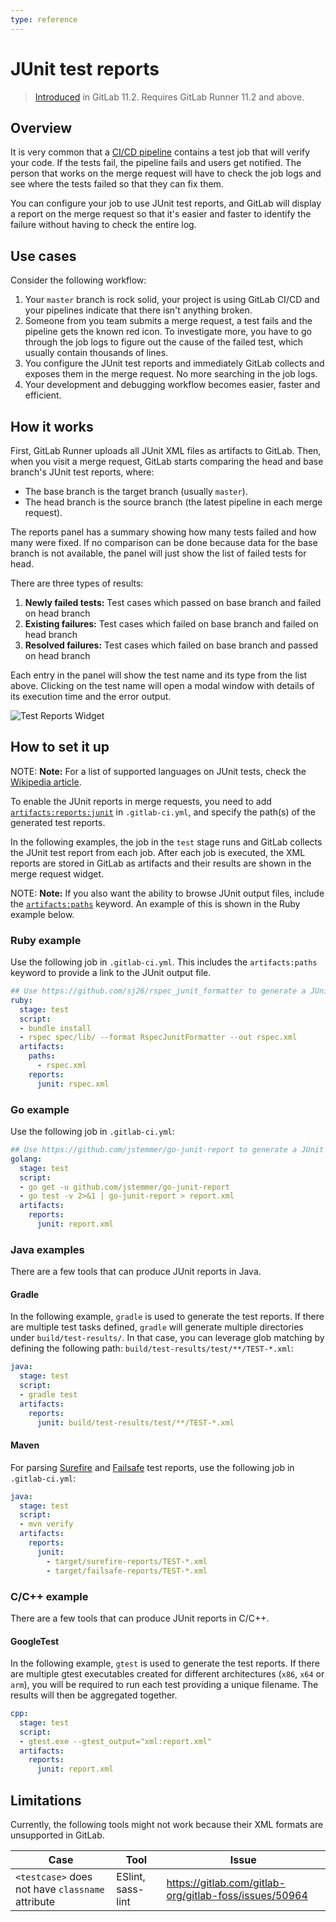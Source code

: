 ```yaml
---
type: reference
---
```


# JUnit test reports

> [Introduced](https://gitlab.com/gitlab-org/gitlab-foss/issues/45318) in GitLab 11.2.
Requires GitLab Runner 11.2 and above.

## Overview

It is very common that a [CI/CD pipeline](pipelines.md) contains a
test job that will verify your code.
If the tests fail, the pipeline fails and users get notified. The person that
works on the merge request will have to check the job logs and see where the
tests failed so that they can fix them.

You can configure your job to use JUnit test reports, and GitLab will display a
report on the merge request so that it's easier and faster to identify the
failure without having to check the entire log.

## Use cases

Consider the following workflow:

1. Your `master` branch is rock solid, your project is using GitLab CI/CD and
   your pipelines indicate that there isn't anything broken.
1. Someone from you team submits a merge request, a test fails and the pipeline
   gets the known red icon. To investigate more, you have to go through the job
   logs to figure out the cause of the failed test, which usually contain
   thousands of lines.
1. You configure the JUnit test reports and immediately GitLab collects and
   exposes them in the merge request. No more searching in the job logs.
1. Your development and debugging workflow becomes easier, faster and efficient.

## How it works

First, GitLab Runner uploads all JUnit XML files as artifacts to GitLab. Then,
when you visit a merge request, GitLab starts comparing the head and base branch's
JUnit test reports, where:

- The base branch is the target branch (usually `master`).
- The head branch is the source branch (the latest pipeline in each merge request).

The reports panel has a summary showing how many tests failed and how many were fixed.
If no comparison can be done because data for the base branch is not available,
the panel will just show the list of failed tests for head.

There are three types of results:

1. **Newly failed tests:** Test cases which passed on base branch and failed on head branch
1. **Existing failures:**  Test cases which failed on base branch and failed on head branch
1. **Resolved failures:**  Test cases which failed on base branch and passed on head branch

Each entry in the panel will show the test name and its type from the list
above. Clicking on the test name will open a modal window with details of its
execution time and the error output.

![Test Reports Widget](img/junit_test_report.png)

## How to set it up

NOTE: **Note:**
For a list of supported languages on JUnit tests, check the
[Wikipedia article](https://en.wikipedia.org/wiki/JUnit#Ports).

To enable the JUnit reports in merge requests, you need to add
[`artifacts:reports:junit`](yaml/README.md#artifactsreportsjunit)
in `.gitlab-ci.yml`, and specify the path(s) of the generated test reports.

In the following examples, the job in the `test` stage runs and GitLab
collects the JUnit test report from each job. After each job is executed, the
XML reports are stored in GitLab as artifacts and their results are shown in the
merge request widget.

NOTE: **Note:**
If you also want the ability to browse JUnit output files, include the
[`artifacts:paths`](yaml/README.md#artifactspaths) keyword. An example of this is shown in the Ruby example below.

### Ruby example

Use the following job in `.gitlab-ci.yml`. This includes the `artifacts:paths` keyword to provide a link to the JUnit output file.

```yaml
## Use https://github.com/sj26/rspec_junit_formatter to generate a JUnit report with rspec
ruby:
  stage: test
  script:
  - bundle install
  - rspec spec/lib/ --format RspecJunitFormatter --out rspec.xml
  artifacts:
    paths:
      - rspec.xml
    reports:
      junit: rspec.xml
```

### Go example

Use the following job in `.gitlab-ci.yml`:

```yaml
## Use https://github.com/jstemmer/go-junit-report to generate a JUnit report with go
golang:
  stage: test
  script:
  - go get -u github.com/jstemmer/go-junit-report
  - go test -v 2>&1 | go-junit-report > report.xml
  artifacts:
    reports:
      junit: report.xml
```

### Java examples

There are a few tools that can produce JUnit reports in Java.

#### Gradle

In the following example, `gradle` is used to generate the test reports.
If there are multiple test tasks defined, `gradle` will generate multiple
directories under `build/test-results/`. In that case, you can leverage glob
matching by defining the following path: `build/test-results/test/**/TEST-*.xml`:

```yaml
java:
  stage: test
  script:
  - gradle test
  artifacts:
    reports:
      junit: build/test-results/test/**/TEST-*.xml
```

#### Maven

For parsing [Surefire](https://maven.apache.org/surefire/maven-surefire-plugin/)
and [Failsafe](https://maven.apache.org/surefire/maven-failsafe-plugin/) test
reports, use the following job in `.gitlab-ci.yml`:

```yaml
java:
  stage: test
  script:
  - mvn verify
  artifacts:
    reports:
      junit:
        - target/surefire-reports/TEST-*.xml
        - target/failsafe-reports/TEST-*.xml
```

### C/C++ example

There are a few tools that can produce JUnit reports in C/C++.

#### GoogleTest

In the following example, `gtest` is used to generate the test reports.
If there are multiple gtest executables created for different architectures (`x86`, `x64` or `arm`),
you will be required to run each test providing a unique filename. The results
will then be aggregated together.

```yaml
cpp:
  stage: test
  script:
  - gtest.exe --gtest_output="xml:report.xml"
  artifacts:
    reports:
      junit: report.xml
```

## Limitations

Currently, the following tools might not work because their XML formats are unsupported in GitLab.

|Case|Tool|Issue|
|---|---|---|
|`<testcase>` does not have `classname` attribute|ESlint, sass-lint|<https://gitlab.com/gitlab-org/gitlab-foss/issues/50964>|
